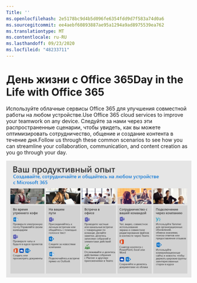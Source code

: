 ```yaml
---
Title: ''
ms.openlocfilehash: 2e5178bc9d4b5d096fe6354fdd9d7f583a74d0a6
ms.sourcegitcommit: ee4aebf60893887ae95a1294a9ad8975539ea762
ms.translationtype: MT
ms.contentlocale: ru-RU
ms.lasthandoff: 09/23/2020
ms.locfileid: "48233711"
---
```

# <a name="day-in-the-life-with-office-365"></a><span data-ttu-id="af4f6-102">День жизни с Office 365</span><span class="sxs-lookup"><span data-stu-id="af4f6-102">Day in the Life with Office 365</span></span>

<span data-ttu-id="af4f6-103">Используйте облачные сервисы Office 365 для улучшения совместной работы на любом устройстве.</span><span class="sxs-lookup"><span data-stu-id="af4f6-103">Use Office 365 cloud services to improve your teamwork on any device.</span></span>  <span data-ttu-id="af4f6-104">Следуйте за нами через эти распространенные сценарии, чтобы увидеть, как вы можете оптимизировать сотрудничество, общение и создание контента в течение дня.</span><span class="sxs-lookup"><span data-stu-id="af4f6-104">Follow us through these common scenarios to see how you can streamline your collaboration, communication, and content creation as you go through your day.</span></span>  

![День в жизни визуализация](media/m365day.png)

